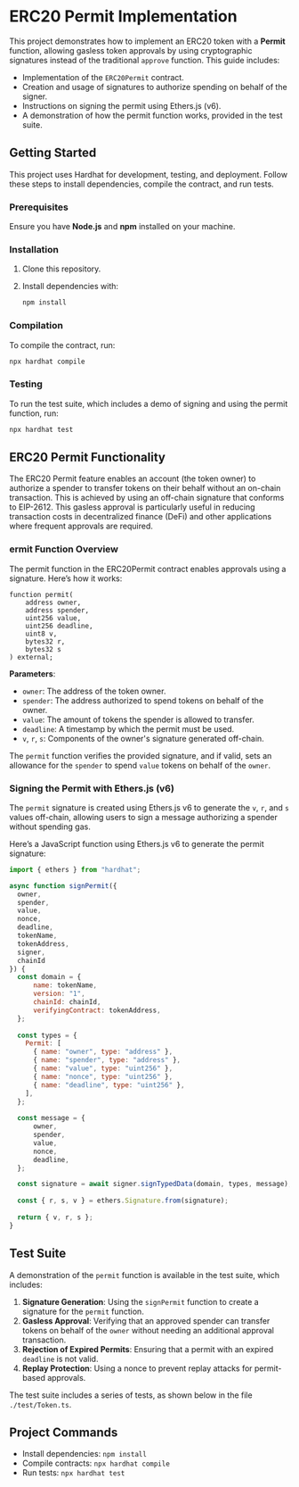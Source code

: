 # ERC20 Permit Implementation

This project demonstrates how to implement an ERC20 token with a **Permit** function, allowing gasless token approvals by using cryptographic signatures instead of the traditional `approve` function. This guide includes:

- Implementation of the `ERC20Permit` contract.
- Creation and usage of signatures to authorize spending on behalf of the signer.
- Instructions on signing the permit using Ethers.js (v6).
- A demonstration of how the permit function works, provided in the test suite.

## Getting Started

This project uses Hardhat for development, testing, and deployment. Follow these steps to install dependencies, compile the contract, and run tests.

### Prerequisites

Ensure you have **Node.js** and **npm** installed on your machine.

### Installation

1. Clone this repository.
2. Install dependencies with:

    ```bash
    npm install
    ```

### Compilation
To compile the contract, run:

```bash
npx hardhat compile
```

### Testing
To run the test suite, which includes a demo of signing and using the permit function, run:

```bash
npx hardhat test
```

## ERC20 Permit Functionality
The ERC20 Permit feature enables an account (the token owner) to authorize a spender to transfer tokens on their behalf without an on-chain transaction. This is achieved by using an off-chain signature that conforms to EIP-2612. This gasless approval is particularly useful in reducing transaction costs in decentralized finance (DeFi) and other applications where frequent approvals are required.

### ermit Function Overview
The permit function in the ERC20Permit contract enables approvals using a signature. Here’s how it works:

```
function permit(
    address owner,
    address spender,
    uint256 value,
    uint256 deadline,
    uint8 v,
    bytes32 r,
    bytes32 s
) external;
```

**Parameters**:
- `owner`: The address of the token owner.
- `spender`: The address authorized to spend tokens on behalf of the owner.
- `value`: The amount of tokens the spender is allowed to transfer.
- `deadline`: A timestamp by which the permit must be used.
- `v`, `r`, `s`: Components of the owner's signature generated off-chain.

The `permit` function verifies the provided signature, and if valid, sets an allowance for the `spender` to spend `value` tokens on behalf of the `owner`.

### Signing the Permit with Ethers.js (v6)
The `permit` signature is created using Ethers.js v6 to generate the `v`, `r`, and `s` values off-chain, allowing users to sign a message authorizing a spender without spending gas.

Here’s a JavaScript function using Ethers.js v6 to generate the permit signature:

```js
import { ethers } from "hardhat";

async function signPermit({
  owner,
  spender,
  value,
  nonce,
  deadline,
  tokenName,
  tokenAddress,
  signer,
  chainId
}) {
  const domain = {
      name: tokenName,
      version: "1",
      chainId: chainId,
      verifyingContract: tokenAddress,
  };
  
  const types = {
    Permit: [
      { name: "owner", type: "address" },
      { name: "spender", type: "address" },
      { name: "value", type: "uint256" },
      { name: "nonce", type: "uint256" },
      { name: "deadline", type: "uint256" },
    ],
  };
  
  const message = {
      owner,
      spender,
      value,
      nonce,
      deadline,
  };

  const signature = await signer.signTypedData(domain, types, message);
  
  const { r, s, v } = ethers.Signature.from(signature);
  
  return { v, r, s };
}
```

## Test Suite
A demonstration of the `permit` function is available in the test suite, which includes:

1. **Signature Generation**: Using the `signPermit` function to create a signature for the `permit` function.
2. **Gasless Approval**: Verifying that an approved spender can transfer tokens on behalf of the `owner` without needing an additional approval transaction.
3. **Rejection of Expired Permits**: Ensuring that a permit with an expired `deadline` is not valid.
4. **Replay Protection**: Using a nonce to prevent replay attacks for permit-based approvals.

The test suite includes a series of tests, as shown below in the file `./test/Token.ts`.

## Project Commands
- Install dependencies: `npm install`
- Compile contracts: `npx hardhat compile`
- Run tests: `npx hardhat test`